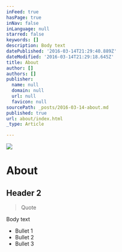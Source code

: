 ```yaml
---
inFeed: true
hasPage: true
inNav: false
inLanguage: null
starred: false
keywords: []
description: Body text
datePublished: '2016-03-14T21:29:40.889Z'
dateModified: '2016-03-14T21:29:18.645Z'
title: About
author: []
authors: []
publisher:
  name: null
  domain: null
  url: null
  favicon: null
sourcePath: _posts/2016-03-14-about.md
published: true
url: about/index.html
_type: Article

---
```

![](https://the-grid-user-content.s3-us-west-2.amazonaws.com/8dc3c2cd-4ebe-426b-b5d2-cdfbdf3aece5.jpg)

# About

## Header 2

> Quote

Body text

* Bullet 1
* Bullet 2
* Bullet 3